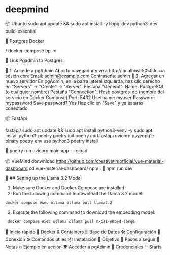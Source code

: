 # deepmind

📦 Ubuntu
sudo apt update && sudo apt install -y libpq-dev python3-dev build-essential



🐳 Postgres Docker

/
docker-compose up -d

📝 Link Pgadmin to Postgres

📌 1. Accede a pgAdmin
Abre tu navegador y ve a http://localhost:5050
Inicia sesión con:
Email: admin@example.com
Contraseña: admin
📌 2. Agregar un nuevo servidor
En pgAdmin, en la barra lateral izquierda, haz clic derecho en "Servers" → "Create" → "Server".
Pestaña "General":
Name: PostgreSQL (o cualquier nombre)
Pestaña "Connection":
Host: postgres-db (nombre del servicio en Docker Compose)
Port: 5432
Username: myuser
Password: mypassword
Save password? Yes
Haz clic en "Save" y ya estarás conectado.


📦 FastApi

fastapi/
sudo apt update && sudo apt install python3-venv -y
sudo apt install python3-poetry
poetry init
poetry add fastapi uvicorn psycopg2-binary
poetry env use python3
poetry install

🚀
poetry run uvicorn main:app --reload


📦 VueMind
donwnload https://github.com/creativetimofficial/vue-material-dashboard
cd vue-material-dashboard/
npm i
🚀 
npm run dev


📌 ## Setting up the Llama 3.2 Model

1. Make sure Docker and Docker Compose are installed.
2. Run the following command to download the Llama 3.2 model:

```bash
docker compose exec ollama ollama pull llama3.2
```

3. Execute the following command to download the embedding model:
```bash
 docker compose exec ollama ollama pull mxbai-embed-large
```



🚀 Inicio rápido
🐳 Docker & Containers
🗄️ Base de Datos
🛠️ Configuración
🔗 Conexión
⚙️ Comandos útiles
📦 Instalación
🎯 Objetivo
📌 Pasos a seguir
📝 Notas
🔥 Ejemplo en acción
🌍 Acceder a pgAdmin
🔑 Credenciales
✨ Starts